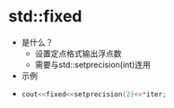 # std::fixed
- 是什么？
	- 设置定点格式输出浮点数
	- 需要与std::setprecision(int)连用
- 示例
- ``` cpp
  cout<<fixed<<setprecision(2)<<*iter;
  ```